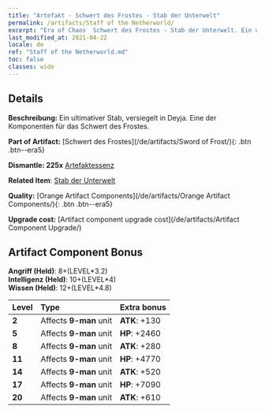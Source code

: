 ```yaml
---
title: "Artefakt - Schwert des Frostes - Stab der Unterwelt"
permalink: /artifacts/Staff of the Netherworld/
excerpt: "Era of Chaos  Schwert des Frostes - Stab der Unterwelt. Ein ultimativer Stab, versiegelt in Deyja. Eine der Komponenten für das Schwert des Frostes."
last_modified_at: 2021-04-22
locale: de
ref: "Staff of the Netherworld.md"
toc: false
classes: wide
---
```




## Details

 **Beschreibung:** Ein ultimativer Stab, versiegelt in Deyja. Eine der Komponenten für das Schwert des Frostes.

 **Part of Artifact:** [Schwert des Frostes](/de/artifacts/Sword of Frost/){: .btn .btn--era5}

 **Dismantle: 225x** [Artefaktessenz](/ItemsDE/con_905/)

 **Related Item**: [Stab der Unterwelt](/ItemsDE/art_165/)

 **Quality:** [Orange Artifact Components](/de/artifacts/Orange Artifact Components/){: .btn .btn--era5}

 **Upgrade cost:** [Artifact component upgrade cost](/de/artifacts/Artifact Component Upgrade/)

## Artifact Component Bonus

  **Angriff (Held)**: 8+(LEVEL\*3.2)<br/>**Intelligenz (Held)**: 10+(LEVEL\*4)<br/>**Wissen (Held)**: 12+(LEVEL\*4.8)

  |  Level  | Type |    Extra bonus  | 
  |:--------|:-----|:----------------| 
  | **2** | Affects **9-man** unit | **ATK**: +130 | 
  | **5** | Affects **9-man** unit | **HP**: +2460 | 
  | **8** | Affects **9-man** unit | **ATK**: +280 | 
  | **11** | Affects **9-man** unit | **HP**: +4770 | 
  | **14** | Affects **9-man** unit | **ATK**: +520 | 
  | **17** | Affects **9-man** unit | **HP**: +7090 | 
  | **20** | Affects **9-man** unit | **ATK**: +610 | 
